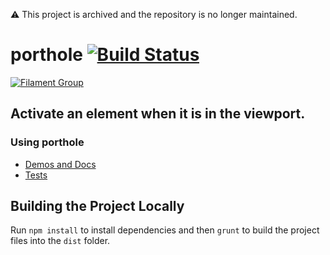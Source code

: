 :warning: This project is archived and the repository is no longer maintained. 

# porthole [![Build Status](https://img.shields.io/travis/filamentgroup/porthole/master.svg)](https://travis-ci.org/filamentgroup/porthole)

[![Filament Group](http://filamentgroup.com/images/fg-logo-positive-sm-crop.png) ](http://www.filamentgroup.com/)

## Activate an element when it is in the viewport.

### Using porthole

* [Demos and Docs](http://filamentgroup.github.io/porthole/demo/)
* [Tests](http://filamentgroup.github.io/porthole/test/)

## Building the Project Locally

Run `npm install` to install dependencies and then `grunt` to build the project files into the `dist` folder.
